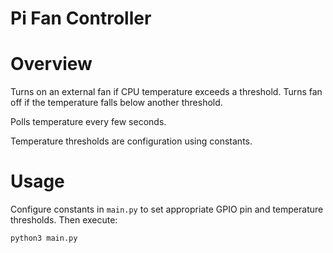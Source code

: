Pi Fan Controller
==============

# Overview

Turns on an external fan if CPU temperature exceeds a threshold. Turns fan off if the temperature falls below another threshold.

Polls temperature every few seconds.

Temperature thresholds are configuration using constants.

# Usage

Configure constants in `main.py` to set appropriate GPIO pin and temperature thresholds. Then execute:

```
python3 main.py
```
